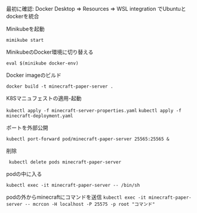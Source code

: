 最初に確認: Docker Desktop => Resources => WSL integration でUbuntuとdockerを統合

Minikubeを起動

```mimikube start```

MinikubeのDocker環境に切り替える

```eval $(minikube docker-env)```

Docker imageのビルド

```docker build -t minecraft-paper-server .```

K8Sマニュフェストの適用-起動

```kubectl apply -f minecraft-server-properties.yaml```
```kubectl apply -f minecraft-deployment.yaml```

ポートを外部公開

```kubectl port-forward pod/minecraft-paper-server 25565:25565 &```

削除

``` kubectl delete pods minecraft-paper-server```

podの中に入る

```kubectl exec -it minecraft-paper-server -- /bin/sh```

podの外からminecraftにコマンドを送信
```kubectl exec -it minecraft-paper-server -- mcrcon -H localhost -P 25575 -p root "コマンド"```
